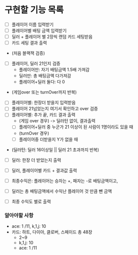 # 구현할 기능 목록
- [ ] 플레이어 이름 입력받기
- [ ] 플레이어별 배팅 금액 입력받기
- [ ] 딜러 + 플레이어 별 2장씩 랜덤 카드 세팅받음
- [ ] 카드 세팅 결과 출력
- (처음 블랙잭 검증)
- [ ] 플레이어, 딜러 21인지 검증
  - 플레이어만: 자기 배팅금액 1.5배 가져감 
  - 딜러만: 총 배팅금액 다가져감
  - 플레이어+딜러 둘다: 다 0
- (게임over 또는 turnOver까지 반복)
- [ ] 플레이어별: 한장더 받을지 입력받음
- [ ] 플레이어 21넘었는지 여기서 확인하고 over 검증
- [ ] 플레이어별: 추가 끝, 카드 결과 출력
  - (게임 over 경우) -> 딜러턴 없이, 결과출력
  - [ ] 플레이어+딜러 중 누군가 21 이상이 된 사람이 1명이라도 있을 때
  - (turnOver 경우) 
  - [ ] 플레이어중 더받을지 Y가 없을 때
- (딜러턴: 딜러 16이상일 || 딜러 21 초과까지 반복)
- [ ] 딜러: 한장 더 받았는지 출력

- [ ] 딜러, 플레이어별 카드 + 결과값 출력
- [ ] 최종수익은: 플레이어는 승자는 +, 패자는 -로 배팅금액이고,
- [ ] 딜러는 총 배팅금액에서 수익난 플레이어 것 만큼 뺀 금액
- [ ] 최종 수익도 별로 출력

### 알아야할 사항
- ace: 1 /11, k,1,j: 10
- 카드: 하트, 다이아, 클로버, 스페이드 총 48장
  - 2~9
  - k,1,j: 10
  - ace: 1 /11
